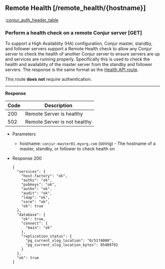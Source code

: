 ## Remote Health [/remote_health/{hostname}]

:[conjur_auth_header_table](partials/min_version_4.6.md)

### Perform a health check on a remote Conjur server [GET]

To support a High Availablity (HA) configuration, Conjur master, standby, and follower servers
support a Remote Health check to allow any Conjur server to check the health of another Conjur
server to ensure servers are up and services are running properly.
Specifically this is used to check the health and availablity of the master server from the
standby and follower servers.
The response is the same format as the [Health API route](/#reference/utilities/health).

This route **does not** require authentication.

---

**Response**

|Code|Description|
|----|-----------|
|200|Remote Server is healthy|
|502|Remote Server is not healthy|

+ Parameters
    + hostname: `conjur-master01.myorg.com` (string) - The hostname of a master, standby, or follower to check health on

+ Response 200

    ```
    {
      "services": {
        "host-factory": "ok",
        "authz": "ok",
        "pubkeys": "ok",
        "authn": "ok",
        "audit": "ok",
        "ldap": "ok",
        "core": "ok",
        "ok": true
      },
      "database": {
        "ok": true,
        "connect": {
          "main": "ok"
        },
        "replication_status": {
          "pg_current_xlog_location": "0/5174000",
          "pg_current_xlog_location_bytes": 85409792
        }
      },
      "ok": true
    }
    ```
